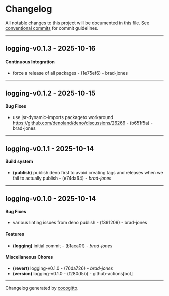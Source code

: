 # Changelog
All notable changes to this project will be documented in this file. See [conventional commits](https://www.conventionalcommits.org/) for commit guidelines.

- - -
## logging-v0.1.3 - 2025-10-16
#### Continuous Integration
- force a release of all packages - (1e75ef6) - brad-jones

- - -

## logging-v0.1.2 - 2025-10-15
#### Bug Fixes
- use jsr-dynamic-imports packageto workaround https://github.com/denoland/deno/discussions/26266 - (b651f5a) - brad-jones

- - -

## logging-v0.1.1 - 2025-10-14
#### Build system
- **(publish)** publish deno first to avoid creating tags and releases when we fail to actually publish - (e74da64) - *brad-jones*

- - -

## logging-v0.1.0 - 2025-10-14
#### Bug Fixes
- various linting issues from deno publish - (f391209) - brad-jones
#### Features
- **(logging)** initial commit - (b1aca0f) - *brad-jones*
#### Miscellaneous Chores
- **(revert)** logging-v0.1.0 - (76da726) - *brad-jones*
- **(version)** logging-v0.1.0 - (f280d5b) - github-actions[bot]

- - -

Changelog generated by [cocogitto](https://github.com/cocogitto/cocogitto).